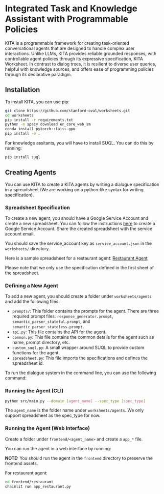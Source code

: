 # Integrated Task and Knowledge Assistant with Programmable Policies

KITA is a programmable framework for creating task-oriented conversational agents that are designed to handle complex user interactions.
Unlike LLMs, KITA provides reliable grounded responses, with controllable agent policies through its expressive specification, KITA Worksheet.
In contrast to dialog trees, it is resilient to diverse user queries, helpful with knowledge sources, and offers ease of programming policies through its declarative paradigm.

## Installation

To install KITA, you can use pip:

```bash
git clone https://github.com/stanford-oval/worksheets.git
cd worksheets
pip install -r requirements.txt
python -m spacy download en_core_web_sm
conda install pytorch::faiss-gpu
pip install -e .
```

For knowledge assitants, you will have to install SUQL. You can do this by running:

```bash
pip install suql
```

## Creating Agents

You can use KITA to create a KITA agents by writing a dialogue specification in a spreadsheet (We are working on a python-like syntax for writing specification). 


### Spreadsheet Specification

To create a new agent, you should have a Google Service Account and create a new spreadsheet. 
You can follow the instructions [here](https://cloud.google.com/iam/docs/service-account-overview) to create a Google Service Account.
Share the created spreadsheet with the service account email.

You should save the service_account key as `service_account.json` in the `worksheets/` directory.

Here is a sample spreadsheet for a restaurant agent: [Restaurant Agent](https://docs.google.com/spreadsheets/d/1ejyFlZUrUZiBmFP3dLcVNcKqzAAfw292-LmyHXSFsTE/edit#gid=699205925)

Please note that we only use the specification defined in the first sheet of the spreadsheet.

### Defining a New Agent

To add a new agent, you should create a folder under `worksheets/agents` and add the following files:
- `prompts/`: This folder contains the prompts for the agent. There are three required prompt files: `response_generator.prompt`, `semantic_parser_stateful.prompt`, and `semantic_parser_stateless.prompt`.
- `api.py`: This file contains the API for the agent. 
- `common.py`: This file contains the common details for the agent such as name, prompt directory, etc.
- `custom_suql.py`: A small wrapper around SUQL to provide custom functions for the agent.
- `spreadsheet.py`: This file imports the specifications and defines the spreadsheet id.

To run the dialogue system in the command line, you can use the following command:

### Running the Agent (CLI)

```bash
python src/main.py --domain [agent_name] --spec_type [spec_type]
```

The `agent_name` is the folder name under `worksheets/agents`. We only support spreadsheet as the spec_type for now.

### Running the Agent (Web Interface)

Create a folder under `frontend/<agent_name>` and create a `app_*` file.

You can run the agent in a web interface by running:

**NOTE:** You should run the agent in the `frontend` directory to preserve the frontend assets.

For restaurant agent:
```bash
cd frontend/restaurant
chainlit run app_restaurant.py
```


